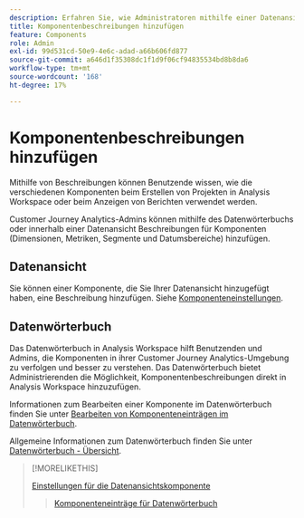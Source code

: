 ```yaml
---
description: Erfahren Sie, wie Administratoren mithilfe einer Datenansicht oder des Datenwörterbuchs Beschreibungen zu Komponenten hinzufügen können.
title: Komponentenbeschreibungen hinzufügen
feature: Components
role: Admin
exl-id: 99d531cd-50e9-4e6c-adad-a66b606fd877
source-git-commit: a646d1f35308dc1f1d9f06cf94835534bd8b8da6
workflow-type: tm+mt
source-wordcount: '168'
ht-degree: 17%

---
```


# Komponentenbeschreibungen hinzufügen

Mithilfe von Beschreibungen können Benutzende wissen, wie die verschiedenen Komponenten beim Erstellen von Projekten in Analysis Workspace oder beim Anzeigen von Berichten verwendet werden.

Customer Journey Analytics-Admins können mithilfe des Datenwörterbuchs oder innerhalb einer Datenansicht Beschreibungen für Komponenten (Dimensionen, Metriken, Segmente und Datumsbereiche) hinzufügen.

## Datenansicht

Sie können einer Komponente, die Sie Ihrer Datenansicht hinzugefügt haben, eine Beschreibung hinzufügen. Siehe [Komponenteneinstellungen](/help/data-views/component-settings/overview.md).

## Datenwörterbuch

Das Datenwörterbuch in Analysis Workspace hilft Benutzenden und Admins, die Komponenten in ihrer Customer Journey Analytics-Umgebung zu verfolgen und besser zu verstehen. Das Datenwörterbuch bietet Administrierenden die Möglichkeit, Komponentenbeschreibungen direkt in Analysis Workspace hinzuzufügen.

Informationen zum Bearbeiten einer Komponente im Datenwörterbuch finden Sie unter [Bearbeiten von Komponenteneinträgen im Datenwörterbuch](/help/components/data-dictionary/edit-entries-data-dictionary.md).

Allgemeine Informationen zum Datenwörterbuch finden Sie unter [Datenwörterbuch - Übersicht](/help/components/data-dictionary/data-dictionary-overview.md).

>[!MORELIKETHIS]
>
>[Einstellungen für die Datenansichtskomponente](/help/data-views/component-settings/overview.md)
>>[Komponenteneinträge für Datenwörterbuch](/help/components/data-dictionary/edit-entries-data-dictionary.md)
>
